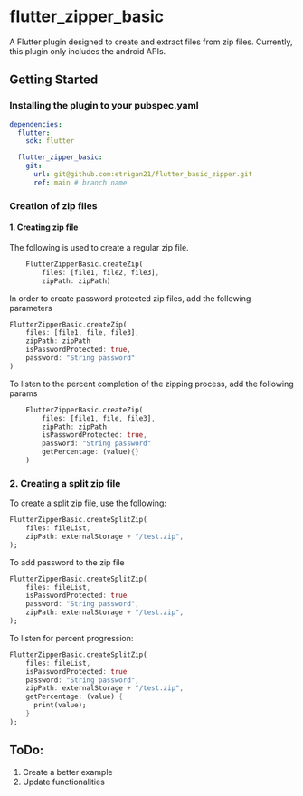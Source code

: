# flutter_zipper_basic

A Flutter plugin designed to create and extract files from zip files. Currently, this plugin only includes the android APIs. 

## Getting Started

### Installing the plugin to your pubspec.yaml

```Yaml
dependencies:
  flutter:
    sdk: flutter

  flutter_zipper_basic:
    git:
      url: git@github.com:etrigan21/flutter_basic_zipper.git
      ref: main # branch name

```

### Creation of zip files

#### 1. Creating zip file

The following is used to create a regular zip file.

```Dart
    FlutterZipperBasic.createZip(
        files: [file1, file2, file3], 
        zipPath: zipPath)
```

In order to create password protected zip files, add the following parameters

```Dart
FlutterZipperBasic.createZip(
    files: [file1, file, file3],
    zipPath: zipPath
    isPasswordProtected: true, 
    password: "String password"
)
```

To listen to the percent completion of the zipping process, add the following params

```Dart
    FlutterZipperBasic.createZip(
        files: [file1, file, file3],
        zipPath: zipPath
        isPasswordProtected: true, 
        password: "String password"
        getPercentage: (value){}
    )
```

### 2. Creating a split zip file

To create a split zip file, use the following:

```Dart
FlutterZipperBasic.createSplitZip(
    files: fileList,
    zipPath: externalStorage + "/test.zip",
);
```

To add password to the zip file

```Dart
FlutterZipperBasic.createSplitZip(
    files: fileList,
    isPasswordProtected: true
    password: "String password",
    zipPath: externalStorage + "/test.zip",
);
```

To listen for percent progression: 

```Dart
FlutterZipperBasic.createSplitZip(
    files: fileList,
    isPasswordProtected: true
    password: "String password",
    zipPath: externalStorage + "/test.zip",
    getPercentage: (value) {
      print(value);
    }
);
```


## ToDo: 

1. Create a better example
2. Update functionalities